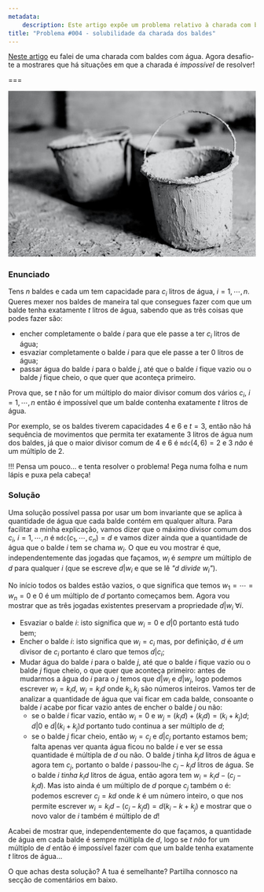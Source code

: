 ```yaml
---
metadata:
    description: Este artigo expõe um problema relativo à charada com baldes de água e mostra que nem sempre a charada tem solução.
title: "Problema #004 - solubilidade da charada dos baldes"
---
```


[Neste artigo][wbr post] eu falei de uma charada com baldes com água. Agora desafio-te a mostrares que há situações em que a charada é _impossível_ de resolver!

===

![A grayscale image with 3 buckets](buckets.jpg "Photo by Nils Schirmer on Unsplash")

### Enunciado

Tens $n$ baldes e cada um tem capacidade para $c_i$ litros de água, $i = 1, \cdots, n$. Queres mexer nos baldes de maneira tal que consegues fazer com que um balde tenha exatamente $t$ litros de água, sabendo que as três coisas que podes fazer são:

 - encher completamente o balde $i$ para que ele passe a ter $c_i$ litros de água;
 - esvaziar completamente o balde $i$ para que ele passe a ter $0$ litros de água;
 - passar água do balde $i$ para o balde $j$, até que o balde $i$ fique vazio ou o balde $j$ fique cheio, o que quer que aconteça primeiro.

Prova que, se $t$ não for um múltiplo do maior divisor comum dos vários $c_i$, $i = 1, \cdots, n$ então é impossível que um balde contenha exatamente $t$ litros de água.

Por exemplo, se os baldes tiverem capacidades $4$ e $6$ e $t = 3$, então não há sequência de movimentos que permita ter exatamente $3$ litros de água num dos baldes, já que o maior divisor comum de $4$ e $6$ é $\texttt{mdc}(4, 6) = 2$ e $3$ _não_ é um múltiplo de $2$.

!!! Pensa um pouco... e tenta resolver o problema! Pega numa folha e num lápis e puxa pela cabeça!

### Solução

Uma solução possível passa por usar um bom invariante que se aplica à quantidade de água que cada balde contém em qualquer altura. Para facilitar a minha explicação, vamos dizer que o máximo divisor comum dos $c_i$, $i = 1, \cdots, n$ é $\texttt{mdc}(c_1, \cdots, c_n) = d$ e vamos dizer ainda que a quantidade de água que o balde $i$ tem se chama $w_i$. O que eu vou mostrar é que, independentemente das jogadas que façamos, $w_i$ é _sempre_ um múltiplo de $d$ para qualquer $i$ (que se escreve $d | w_i$ e que se lê _"$d$ divide $w_i$"_).

No início todos os baldes estão vazios, o que significa que temos $w_1 = \cdots = w_n = 0$ e $0$ é um múltiplo de $d$ portanto começamos bem. Agora vou mostrar que as três jogadas existentes preservam a propriedade $d | w_i\ \forall i$.

 - Esvaziar o balde $i$: isto significa que $w_i = 0$ e $d | 0$ portanto está tudo bem;
 - Encher o balde $i$: isto significa que $w_i = c_i$ mas, por definição, $d$ é _um_ divisor de $c_i$ portanto é claro que temos $d | c_i$;
 - Mudar água do balde $i$ para o balde $j$, até que o balde $i$ fique vazio ou o balde $j$ fique cheio, o que quer que aconteça primeiro: antes de mudarmos a água do $i$ para o $j$ temos que $d | w_i$ e $d | w_j$, logo podemos escrever $w_i = k_i d$, $w_j = k_j d$ onde $k_i, k_j$ são números inteiros. Vamos ter de analizar a quantidade de água que vai ficar em cada balde, consoante o balde $i$ acabe por ficar vazio antes de encher o balde $j$ ou não:
   - se o balde $i$ ficar vazio, então $w_i = 0$ e $w_j = (k_i d) + (k_j d) = (k_i + k_j) d$; $d | 0$ e $d | (k_i + k_j) d$ portanto tudo continua a ser múltiplo de $d$;
   - se o balde $j$ ficar cheio, então $w_j = c_j$ e $d | c_j$ portanto estamos bem; falta apenas ver quanta água ficou no balde $i$ e ver se essa quantidade é múltipla de $d$ ou não. O balde $j$ tinha $k_j d$ litros de água e agora tem $c_j$, portanto o balde $i$ passou-lhe $c_j - k_j d$ litros de água. Se o balde $i$ _tinha_ $k_i d$ litros de água, então agora tem $w_i = k_i d - (c_j - k_j d)$. Mas isto ainda é um múltiplo de $d$ porque $c_j$ também o é: podemos escrever $c_j = kd$ onde $k$ é um número inteiro, o que nos permite escrever $w_i = k_i d - (c_j - k_j d) = d(k_i - k + k_j)$ e mostrar que o novo valor de $i$ também é múltiplo de $d$!

Acabei de mostrar que, independentemente do que façamos, a quantidade de água em cada balde é sempre múltipla de $d$, logo se $t$ _não_ for um múltiplo de $d$ então é impossível fazer com que um balde tenha exatamente $t$ litros de água...

O que achas desta solução? A tua é semelhante? Partilha connosco na secção de comentários em baixo.

[wbr post]: ../../water-buckets